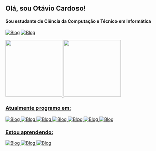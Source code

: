 ## Olá, sou Otávio Cardoso!
#### Sou estudante de Ciência da Computação e Técnico em Informática

[![Blog](https://img.shields.io/badge/Instagram-E4405F?style=for-the-badge&logo=instagram&logoColor=white)](https://www.instagram.com/otaviohenrique19/)
[![Blog](https://img.shields.io/badge/LinkedIn-0077B5?style=for-the-badge&logo=linkedin&logoColor=white)](https://www.linkedin.com/in/otaviohcardoso/)

<div>
  <a href="https://github.com/otaviohc19">
  <img height="180em" src="https://github-readme-stats.vercel.app/api/top-langs/?username=otaviohc19&layout=compact&langs_count=5&theme=dracula"/>
  <img height="180em" src="https://github-readme-stats.vercel.app/api?username=otaviohc19&show_icons=true&theme=dracula&include_all_commits=true&count_private=true"/>
</div>

### Atualmente programo em:

![Blog](https://img.shields.io/badge/Java-ED8B00?style=for-the-badge&logo=openjdk&logoColor=white)
![Blog](https://img.shields.io/badge/C-00599C?style=for-the-badge&logo=c&logoColor=white)
![Blog](https://img.shields.io/badge/HTML5-E34F26?style=for-the-badge&logo=html5&logoColor=white)
![Blog](https://img.shields.io/badge/CSS-239120?&style=for-the-badge&logo=css3&logoColor=white)
![Blog](https://img.shields.io/badge/Bootstrap-563D7C?style=for-the-badge&logo=bootstrap&logoColor=white)
![Blog](https://img.shields.io/badge/jQuery-0769AD?style=for-the-badge&logo=jquery&logoColor=white)
![Blog](https://img.shields.io/badge/JavaScript-323330?style=for-the-badge&logo=javascript&logoColor=F7DF1E)
  
### Estou aprendendo:
  
![Blog](https://img.shields.io/badge/Python-3776AB?style=for-the-badge&logo=python&logoColor=white)
![Blog](https://img.shields.io/badge/Unity-100000?style=for-the-badge&logo=unity&logoColor=white)
![Blog](https://img.shields.io/badge/Linux-E34F26?style=for-the-badge&logo=linux&logoColor=black)
